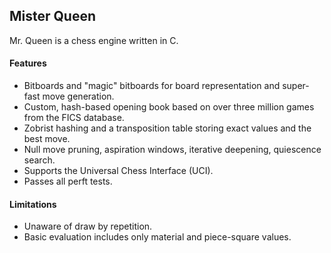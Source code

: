 ## Mister Queen

Mr. Queen is a chess engine written in C.

#### Features

* Bitboards and "magic" bitboards for board representation and super-fast move
  generation.
* Custom, hash-based opening book based on over three million games from the
  FICS database.
* Zobrist hashing and a transposition table storing exact values and the best
  move.
* Null move pruning, aspiration windows, iterative deepening, quiescence
  search.
* Supports the Universal Chess Interface (UCI).
* Passes all perft tests.

#### Limitations

* Unaware of draw by repetition.
* Basic evaluation includes only material and piece-square values.
